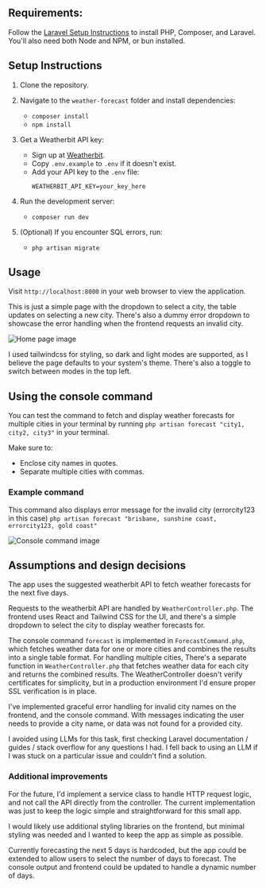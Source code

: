 ## Requirements:

Follow the [Laravel Setup Instructions](https://laravel.com/docs/12.x/installation) to install PHP, Composer, and Laravel. You'll also need both Node and NPM, or bun installed.


## Setup Instructions

1. Clone the repository.

2. Navigate to the `weather-forecast` folder and install dependencies:
    - `composer install`
    - `npm install`

3. Get a Weatherbit API key:
    - Sign up at [Weatherbit](https://www.weatherbit.io/).
    - Copy `.env.example` to `.env` if it doesn't exist.
    - Add your API key to the `.env` file:
      ```
      WEATHERBIT_API_KEY=your_key_here
      ```

4. Run the development server:
    - `composer run dev`

5. (Optional) If you encounter SQL errors, run:
    - `php artisan migrate`

## Usage

Visit `http://localhost:8000` in your web browser to view the application.

This is just a simple page with the dropdown to select a city, the table updates on selecting a new city. There's also a dummy error dropdown to showcase the error handling when the frontend requests an invalid city.

![Home page image](https://i.imgur.com/5kVvFDj.png)

I used tailwindcss for styling, so dark and light modes are supported, as I believe the page defaults to your system's theme. There's also a toggle to switch between modes in the top left.

## Using the console command

You can test the command to fetch and display weather forecasts for multiple cities in your terminal by running `php artisan forecast "city1, city2, city3"` in your terminal.

Make sure to:
- Enclose city names in quotes. 
- Separate multiple cities with commas.

### Example command

This command also displays error message for the invalid city (errorcity123 in this case)
`php artisan forecast "brisbane, sunshine coast, errorcity123, gold coast"`

![Console command image](https://i.imgur.com/lWgx4L7.png)

## Assumptions and design decisions

The app uses the suggested weatherbit API to fetch weather forecasts for the next five days.

Requests to the weatherbit API are handled by `WeatherController.php`. The frontend uses React and Tailwind CSS for the UI, and there's a simple dropdown to select the city to display weather forecasts for.

The console command `forecast` is implemented in `ForecastCommand.php`, which fetches weather data for one or more cities and combines the results into a single table format. For handling multiple cities, There's a separate function in `WeatherController.php` that fetches weather data for each city and returns the combined results. The WeatherController doesn't verify certificates for simplicity, but in a production environment I'd ensure proper SSL verification is in place.

I've implemented graceful error handling for invalid city names on the frontend, and the console command. With messages indicating the user needs to provide a city name, or data was not found for a provided city.

I avoided using LLMs for this task, first checking Laravel documentation / guides / stack overflow for any questions I had. I fell back to using an LLM if I was stuck on a particular issue and couldn't find a solution.


### Additional improvements

For the future, I'd implement a service class to handle HTTP request logic, and not call the API directly from the controller. The current implementation was just to keep the logic simple and straightforward for this small app.

I would likely use additional styling libraries on the frontend, but minimal styling was needed and I wanted to keep the app as simple as possible.

Currently forecasting the next 5 days is hardcoded, but the app could be extended to allow users to select the number of days to forecast. The console output and frontend could be updated to handle a dynamic number of days.
